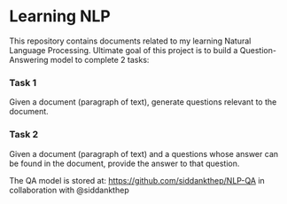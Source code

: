 # Learning NLP 

This repository contains documents related to my learning Natural Language Processing. Ultimate goal of this project is to build a Question-Answering model to complete 2 tasks:
### Task 1 
Given a document (paragraph of text), generate questions relevant to the document. 

### Task 2 
Given a document (paragraph of text) and a questions whose answer can be found in the document, provide the answer to that question. 

The QA model is stored at: https://github.com/siddankthep/NLP-QA in collaboration with @siddankthep 